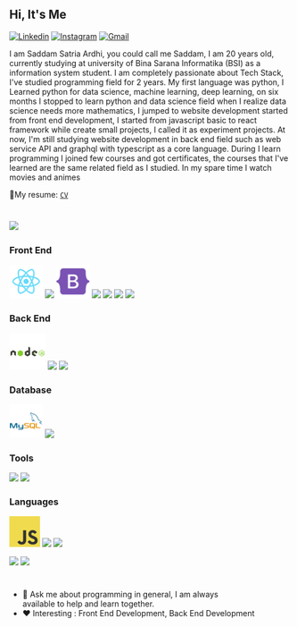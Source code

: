 ## Hi, It's Me
[![Linkedin](https://img.shields.io/badge/-LinkedIn-blue?style=flat&logo=Linkedin&logoColor=white)](https://id.linkedin.com/in/saddam-satria-ardhi-837570170)
[![Instagram](https://img.shields.io/badge/-Instagram-c13584?style=flat&labelColor=c13584&logo=instagram&logoColor=white)](https://instagram.com/saddamsatria_12)
[![Gmail](https://img.shields.io/badge/-Gmail-c14438?style=flat&logo=Gmail&logoColor=white)](mailto:karier.saddamsatria@gmail.com)


<p>I am Saddam Satria Ardhi, you could call me Saddam, I am 20 years old, currently studying at university of Bina Sarana Informatika (BSI) as a information system student.
I am completely passionate about Tech Stack, I've studied programming field for 2 years. My first language was python, I Learned python for data science, machine learning, deep learning, on six months I stopped to learn python and data science field when I realize data science needs more mathematics, I jumped to website development started from front end development, I started from javascript basic to react framework while create small projects, I called it as experiment projects. At now, I'm still studying website development in back end field such as web service API and graphql with typescript as a core language. During I learn programming I joined few courses and got certificates, the courses that I've learned are the same related field as I studied. In my spare time I watch movies and animes </p>

💾My resume: <code><a href="https://drive.google.com/file/d/1VnOdaCXf1iR_sEjMhAQIY8LRlrUv8glM/view">CV</a></code>
#

<img src= "https://i.pinimg.com/originals/3d/f0/bf/3df0bf305487fbfca17639acc181efab.gif"/>

 ### Front End
<code><img height="60" src="https://raw.githubusercontent.com/github/explore/80688e429a7d4ef2fca1e82350fe8e3517d3494d/topics/react/react.png"></code>
<code><img height="60" src="https://seeklogo.com/images/N/next-js-logo-8FCFF51DD2-seeklogo.com.png"></code>
<code><img height="60" src="https://raw.githubusercontent.com/devicons/devicon/master/icons/bootstrap/bootstrap-plain.svg"></code>
<code><img height="60" src="https://upload.wikimedia.org/wikipedia/commons/thumb/d/d5/Tailwind_CSS_Logo.svg/768px-Tailwind_CSS_Logo.svg.png"></code>
<code><img height="60" src="https://cdn3.iconfinder.com/data/icons/logos-and-brands-adobe/512/288_Sass-512.png"></code>
<code><img height="60" src="https://icon-library.com/images/html5-icon/html5-icon-13.jpg"></code>
<code><img height="60" src="https://cdn.freebiesupply.com/logos/thumbs/2x/css3-logo.png"></code>


### Back End
<code><img height="65" src="https://raw.githubusercontent.com/devicons/devicon/master/icons/nodejs/nodejs-original-wordmark.svg"></code>
<code><img height="64" src="https://spyna.it/images/graphql.png"></code>
<code><img height="70" src="https://2.bp.blogspot.com/-bGTsFydT5d8/WM-Gs0K0FTI/AAAAAAAAFpM/AGJ-DWijk785bQjk9FF99PpcySIrtWHIgCPcB/s1600/laravel_logo.png"></code>

### Database
<code><img height="60" src="https://raw.githubusercontent.com/devicons/devicon/master/icons/mysql/mysql-original-wordmark.svg"></code>
<code><img height="70" src="https://sekolahlinux.com/wp-content/uploads/2016/04/0B33Jt3ad_zj9YlR6RDhtdjFyVDQ.png"></code>

### Tools 
<code><img height="60" src="https://git-scm.com/images/logos/downloads/Git-Icon-1788C.png"></code>
<code><img height="60" src="https://ph-files.imgix.net/3f458a19-f754-4e09-8aa5-351c3a45dc38.png?auto=format"></code>


### Languages

<code><img height="55" src="https://raw.githubusercontent.com/github/explore/80688e429a7d4ef2fca1e82350fe8e3517d3494d/topics/javascript/javascript.png"></code>
<code><img height="55" src="https://cdn.iconscout.com/icon/free/png-256/typescript-1174965.png"></code>
<code><img height="50" src="https://upload.wikimedia.org/wikipedia/commons/thumb/2/27/PHP-logo.svg/2560px-PHP-logo.svg.png"></code>


<code><img height="120" src="https://github-readme-stats.vercel.app/api/top-langs/?username=saddam-satria&exclude_repo=demo_1,finalproject-daspro&hide=css,blade,php&layout=compact "></code>
<code><img height="120" src="https://github-readme-stats.vercel.app/api?username=saddam-satria&layout=compact&show_icons=true&theme=default&hide_border=true"></code>


#
- 💬 Ask me about programming in general, I am always <br> available to help and learn together.
- ❤️ Interesting : Front End Development, Back End Development

